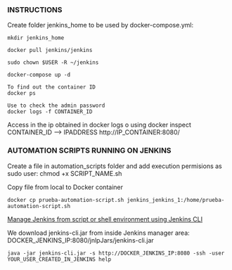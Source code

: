 ### INSTRUCTIONS

Create folder jenkins_home to be used by docker-compose.yml:
```
mkdir jenkins_home

docker pull jenkins/jenkins

sudo chown $USER -R ~/jenkins 

docker-compose up -d

To find out the container ID
docker ps 

Use to check the admin password
docker logs -f CONTAINER_ID 
```

Access in the ip obtained in docker logs o using docker inspect CONTAINER_ID --> IPADDRESS
http://IP_CONTAINER:8080/


### AUTOMATION SCRIPTS RUNNING ON JENKINS

Create a file in automation_scripts folder and add execution permisions as sudo user: chmod +x SCRIPT_NAME.sh

Copy file from local to Docker container

```
docker cp prueba-automation-script.sh jenkins_jenkins_1:/home/prueba-automation-script.sh
```

[Manage Jenkins from script or shell environment using Jenkins CLI](https://jenkins.io/doc/book/managing/cli/) 

We download jenkins-cli.jar from inside Jenkins manager area: DOCKER_JENKINS_IP:8080/jnlpJars/jenkins-cli.jar

```
java -jar jenkins-cli.jar -s http://DOCKER_JENKINS_IP:8080 -ssh -user YOUR_USER_CREATED_IN_JENKINS help
```
